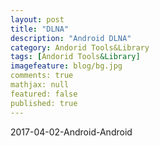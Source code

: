 ```yaml
---
layout: post
title: "DLNA"
description: "Android DLNA"
category: Andorid Tools&Library
tags: [Andorid Tools&Library]
imagefeature: blog/bg.jpg
comments: true
mathjax: null
featured: false
published: true
---
```




2017-04-02-Android-Android 